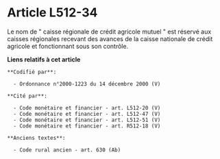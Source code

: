 # Article L512-34

Le nom de " caisse régionale de crédit agricole mutuel " est réservé aux caisses régionales recevant des avances de la caisse
nationale de crédit agricole et fonctionnant sous son contrôle.

**Liens relatifs à cet article**

	**Codifié par**:

	  - Ordonnance n°2000-1223 du 14 décembre 2000 (V)

	**Cité par**:

	  - Code monétaire et financier - art. L512-20 (V)
	  - Code monétaire et financier - art. L512-47 (V)
	  - Code monétaire et financier - art. L512-51 (V)
	  - Code monétaire et financier - art. R512-18 (V)

	**Anciens textes**:

	  - Code rural ancien - art. 630 (Ab)

